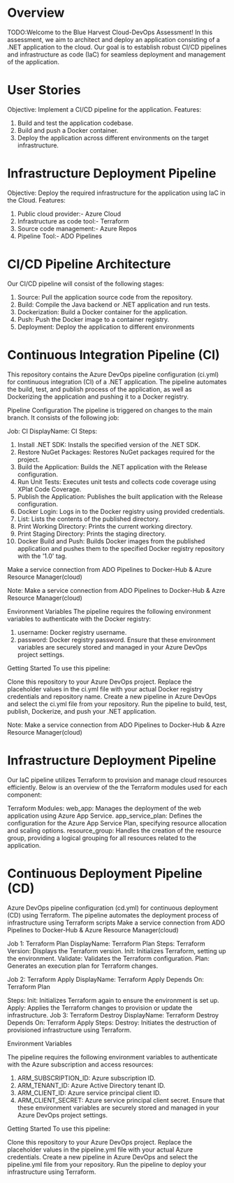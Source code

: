 # Overview
TODO:Welcome to the Blue Harvest Cloud-DevOps Assessment! In this assessment, we aim to architect and deploy an application consisting of a .NET application to the cloud. Our goal is to establish robust CI/CD pipelines and infrastructure as code (IaC) for seamless deployment and management of the application.

# User Stories
Objective: Implement a CI/CD pipeline for the application.
Features:
1. Build and test the application codebase.
2. Build and push a Docker container.
3. Deploy the application across different environments on the target infrastructure.

# Infrastructure Deployment Pipeline
Objective: Deploy the required infrastructure for the application using IaC in the Cloud.
Features:
1. Public cloud provider:- Azure Cloud
2. Infrastructure as code tool:- Terraform
3. Source code management:- Azure Repos
4. Pipeline Tool:- ADO Pipelines


 

# CI/CD Pipeline Architecture
Our CI/CD pipeline will consist of the following stages:

1. Source: Pull the application source code from the repository.
2. Build: Compile the Java backend or .NET application and run tests.
3. Dockerization: Build a Docker container for the application.
4. Push: Push the Docker image to a container registry.
5. Deployment: Deploy the application to different environments

# Continuous Integration Pipeline (CI)
This repository contains the Azure DevOps pipeline configuration (ci.yml) for continuous integration (CI) of a .NET application. The pipeline automates the build, test, and publish process of the application, as well as Dockerizing the application and pushing it to a Docker registry.

Pipeline Configuration
The pipeline is triggered on changes to the main branch. It consists of the following job:

Job: CI
DisplayName: CI
Steps:
  1. Install .NET SDK: Installs the specified version of the .NET SDK.
  2. Restore NuGet Packages: Restores NuGet packages required for the project.
  3. Build the Application: Builds the .NET application with the Release configuration.
  4. Run Unit Tests: Executes unit tests and collects code coverage using XPlat Code Coverage.
  5. Publish the Application: Publishes the built application with the Release configuration.
  6. Docker Login: Logs in to the Docker registry using provided credentials.
  7. List: Lists the contents of the published directory.
  8. Print Working Directory: Prints the current working directory.
  9. Print Staging Directory: Prints the staging directory.
  10. Docker Build and Push: Builds Docker images from the published application and pushes them to the specified Docker registry repository with the '1.0' tag.



Make a service connection from ADO Pipelines to Docker-Hub & Azure Resource Manager(cloud)

Note: Make a service connection from ADO Pipelines to Docker-Hub & Azre Resource Manager(cloud)



Environment Variables
The pipeline requires the following environment variables to authenticate with the Docker registry:

1. username: Docker registry username.
2. password: Docker registry password.
Ensure that these environment variables are securely stored and managed in your Azure DevOps project settings.

Getting Started
To use this pipeline:

Clone this repository to your Azure DevOps project.
Replace the placeholder values in the ci.yml file with your actual Docker registry credentials and repository name.
Create a new pipeline in Azure DevOps and select the ci.yml file from your repository.
Run the pipeline to build, test, publish, Dockerize, and push your .NET application.

Note: Make a service connection from ADO Pipelines to Docker-Hub & Azre Resource Manager(cloud)

# Infrastructure Deployment Pipeline
Our IaC pipeline utilizes Terraform to provision and manage cloud resources efficiently. Below is an overview of the  the Terraform modules used for each component:

Terraform Modules:
web_app: Manages the deployment of the web application using Azure App Service.
app_service_plan: Defines the configuration for the Azure App Service Plan, specifying resource allocation and scaling options.
resource_group: Handles the creation of the resource group, providing a logical grouping for all resources related to the application.

# Continuous Deployment Pipeline (CD)

Azure DevOps pipeline configuration (cd.yml) for continuous deployment (CD) using Terraform. The pipeline automates the deployment process of infrastructure using Terraform scripts
Make a service connection from ADO Pipelines to Docker-Hub & Azure Resource Manager(cloud)


Job 1: Terraform Plan
DisplayName: Terraform Plan
Steps:
Terraform Version: Displays the Terraform version.
Init: Initializes Terraform, setting up the environment.
Validate: Validates the Terraform configuration.
Plan: Generates an execution plan for Terraform changes.

Job 2: Terraform Apply
DisplayName: Terraform Apply
Depends On: Terraform Plan

Steps:
Init: Initializes Terraform again to ensure the environment is set up.
Apply: Applies the Terraform changes to provision or update the infrastructure.
Job 3: Terraform Destroy
DisplayName: Terraform Destroy
Depends On: Terraform Apply
Steps:
Destroy: Initiates the destruction of provisioned infrastructure using Terraform.

Environment Variables

The pipeline requires the following environment variables to authenticate with the Azure subscription and access resources:

1. ARM_SUBSCRIPTION_ID: Azure subscription ID.
2. ARM_TENANT_ID: Azure Active Directory tenant ID.
3. ARM_CLIENT_ID: Azure service principal client ID.
4. ARM_CLIENT_SECRET: Azure service principal client secret.
Ensure that these environment variables are securely stored and managed in your Azure DevOps project settings.

Getting Started
To use this pipeline:

Clone this repository to your Azure DevOps project.
Replace the placeholder values in the pipeline.yml file with your actual Azure credentials.
Create a new pipeline in Azure DevOps and select the pipeline.yml file from your repository.
Run the pipeline to deploy your infrastructure using Terraform.
